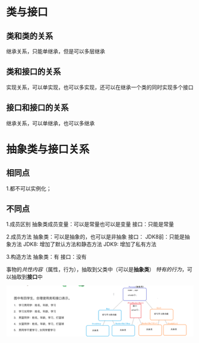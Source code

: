 # 类与接口

## 类和类的关系

继承关系，只能单继承，但是可以多层继承

## 类和接口的关系

实现关系，可以单实现，也可以多实现，还可以在继承一个类的同时实现多个接口

## 接口和接口的关系

继承关系，可以单继承，也可以多继承

# 抽象类与接口关系

## 相同点

1.都不可以实例化；

## 不同点

1.成员区别
    抽象类成员变量：可以是常量也可以是变量
    接口：只能是常量

2.成员方法
    抽象类：可以是抽象的，也可以是非抽象
    接口：
            JDK8前：只能是抽象方法
            JDK8:   增加了默认方法和静态方法
            JDK9:  增加了私有方法

3.构造方法
    抽象类：有
    接口：没有

事物的*共性内容*（属性，行为），抽取到父类中（可以是**抽象类**）
_特有的行为_，可以抽取到**接口**中

![img.png](img.png)





